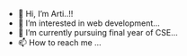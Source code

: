- 👋 Hi, I’m Arti..!!
- 👀 I’m interested in web development...
- 🌱 I’m currently pursuing final year of CSE...
- 📫 How to reach me ...

